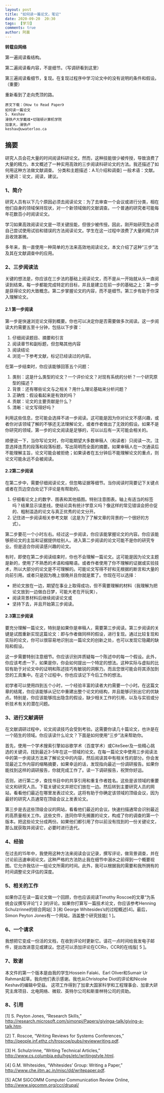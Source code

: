 ```yaml
---
layout: post
title: "如何读一篇论文，笔记"
date: 2020-09-20  20:30
tags:  [学习]
comments: true
author: 阿晨
---
```

**转载自网络**

第一遍阅读看结构。

第二遍阅读看内容，不是细节。（写调研看到这里）

第三遍阅读看细节，复现。在复现过程序中学习论文中的没有说明的条件和假设。（重要）

重新看到了走向秃顶的路。

    原文下载：《How to Read Paper》
    如何读一篇论文
    S. Keshav
    滑铁卢大学戴维•切瑞顿计算机学院
    加拿大，滑铁卢
    keshav@uwaterloo.ca

## 摘要
研究人员会花大量的时间阅读科研论文。然而，这种技能很少被传授，导致浪费了大量的精力。本文概述了一种实用高效的三步阅读科研论文的方法。我还描述了如何用这种方法做文献调查。
分类和主题描述：A.1[介绍和调查]
一般术语：文献。
关键词：论文，阅读，建议。

### 1、简介
研究人员有以下几个原因必须去阅读论文：为了去审查一个会议或进行分类，相在他们自身的领域保持现状，对一个新领域做的文献调查。一个普通的研究者可能每年花数百小时阅读论文。

学习如果高效阅读论文是一项关键技能，但很少被传授。因此，刚开始研究生必须自己尝试使用试验和错误的方法阅读论文。学生在这一过程中浪费了大量的精力并且收效甚微。

多年来，我一直使用一种简单的方法来高效地阅读论文。本文介绍了这种“三步”法及其在文献调查中的应用。

### 2、三步阅读法
关键的想法是，你应该在三步法的基础上阅读论文，而不是从一开始就从头一直阅读到结束。每一步都能完成特定的目标，并且是建立在前一步的基础之上：第一步是获得论文的大致概念。第二步掌握论文的内容，而不是细节。第三步有助于你深入理解论文。

#### 2.1 第一步阅读
第一步是快速浏览论文得到概要。你也可以决定你是否需要做多次阅读。这一步阅读大约需要五至十分钟，包括以下步骤：
1. 仔细阅读题目、摘要和引言
2. 阅读章节和副标题，但忽略其他内容
3. 阅读结论
4. 浏览一下参考文献，标记已经读过的内容。

在第一步结束时，你应该能够回答五个问题：
1. 类别：这是什么类型的论文？一个评价论文？对现有系统的分析？一个研究原型的描述？
2. 背景：还有哪些论文与之相关？用什么理论基础来分析问题？
3. 正确性：假设看起来是有效的吗？
4. 贡献：论文的主要贡献是什么？
5. 清晰：论文写得好吗？

利用这些信息，您可能会选择不进一步阅读。这可能是因为你对论文不感兴趣，或者你对该领域了解的不够还无法理解论文，或者作者做出了无效的假设。如果不是你研究的领域，第一步的论文阅读是足够的，可以以后有一天可能会相关的。

顺便说一下，当你写论文时，你可能期望大多数审稿人（和读者）只阅读一次。注意选择连贯的段落和段落标题，写出简明而全面的摘要。如果审稿人在一次通读后不能理解主旨，论文可能会被拒绝；如果读者在五分钟后不能理解论文的重点，则论文可能永远不会被阅读。

#### 2.2第二步阅读
在第二步中，需要仔细阅读论文，但忽略证据等细节。当你阅读时简要记下关键点或者在页边空白处记下评论是有帮助的。
1. 仔细看论文上的数字、图表和其他插图。特别注意图表。轴上有适当的标签吗？结果显示误差线，使结论具有统计学意义吗？像这样的常见错误会把仓促的、粗制滥造的论文与真正优秀的论文分开。
2. 记住进一步阅读相关参考文献（这是为了了解文章的背景的一个很好的方式）。

第二步要花一个小时左右。经过这一步阅读，你应该能掌握论文的内容。你应该能够把论文的主旨和证据提供给别人。进入第二步阅读的论文可能不是你的研究专业。但是适合你阅读感兴趣的论文。

有时，即使在第二步阅读结束时，你也不会理解一篇论文。这可能是因为论文主题是新的，使用了不熟悉的术语和缩略语。或者作者使用了你不理解的证据或实验技术，所以大部分的论文是不可理解的。可能论文写得不好和无根据的断言和大量的向前引用。或者只是因为晚上很晚并且你就是累了。你现在可以选择：
* 把论文放在一边，期望在事业上取得成功，但不需要理解的材料（我理解为把论文放到一边做白日梦，可能大老在开玩笑），
* 阅读背景材料后继续阅读论文或
* 坚持下去，并且开始第三步阅读。

#### 2.3第三步阅读
要充分理解一篇论文，特别是如果你是审稿人，需要第三步阅读。第三步阅读的关键是试图重新实现这篇论文：即与作者做同样的假设，进行复现。通过比较复现和实际的论文，你可以很容易地识别出一篇论文的创新之处，也可以发现它隐藏的缺陷和假设。

这一步需要特别注意细节。你应该识别并质疑每一个陈述中的每一个假设。此外，你应该考虑一下，如果是你，你会如何提出一个特定的想法。这种实际与虚拟的比较有助于对论文中的证明和陈述技巧有敏锐的洞察力。而且您很可能会将其添加到您的工具集中。在这个过程中，你也应该记下今后工作的想法。

初学者可以使用四到五个小时，一个经验丰富的读者大约需要一个小时。在这篇文章的结尾，你应该能够从记忆中重建出整个论文的结构，并且能够识别出它的优缺点。特别是，你应该能够找出隐含的假设，缺少相关工作的引用，以及与实验或分析技术有关的潜在问题。

### 3、进行文献调研
在文献调研过程中，论文阅读技巧会受到考验。这需要你读几十篇论文，也许是在一个陌生的领域。你应该读什么论文？下面是如何使用“三步”法来帮助你。

首先，使用一个学术搜索引擎如谷歌学术（百度学术）或CiteSeer及一些精心挑选的关键词，找到最近3-5年在这一领域的论文。在每一篇论文中使用三步阅读法中的第一步阅读方法来了解论文中的内容，然后阅读其中有相关性的部分。你会发现最近工作内容的缩略摘要，如果幸运的话，发现指向最近一份调研报告。如果你能找到这样的调研报告，你就完成工作了。读一下调研报告，祝贺你好运。

否则，进行第二步，查找书目中的共享引用和重复作者姓名。这些是该领域的重要论文和研究人员。下载关键论文并把它们放在一边。然后转到主要研究人员的网站，看看他们最近在哪里发表过论文。这将有助于你确定该领域的顶级会议，因为最好的研究人员通常在顶级会议上发表论文。

第三步是去这些顶级会议的网站，看看他们最近的会议。快速扫描通常会识别最近的高质量相关工作。这些文件，连同你早先搁置的论文，构成了你的调查的第一个版本。把这些论文分成两份。如果他们都引用了你以前没有找到的一份关键论文，那么就获取并阅读它，必要时进行迭代。

### 4、经验
在过去的15年中，我使用这种方法来阅读会议记录，撰写评论，做背景调查，并在讨论前迅速审阅论文。这种严格的方法防止我在细节中溺水之前得到一个概要视图。它允许我估计一组论文所需的时间。此外，我可以根据我的需要和我所拥有的时间调整论文评估的深度。

### 5、相关的工作
如果你正在读一篇论文做一个回顾，你也应该阅读Timothy Roscoe的文章“为系统会议撰写评论”[ 2 ]的评论。如果你打算写一篇技术论文，你应该参考Henning Schulzrinne的综合网站[ 3 ]和 George Whitesides’s的过程概述[4]。最后，Simon Peyton Jones有一个网站，涵盖整个研究技能[ 1 ]。

### 6、一个请求
我想把它变成一份活的文档，在收到评论时更新它。请花一点时间给我发电子邮件，提出改进意见或建议。您还可以添加评论在CCRo，CCR的在线版[ 5 ]。

### 7、致谢
本文件的第一个版本是由我的学生Hossein Falaki、Earl Oliver和Sumair Ur Rahman起草。我向他们表示感谢。我也从Christophe Diot的评论和Nicole Keshav的编辑中受益。
这项工作得到了加拿大国家科学和工程理事会、加拿大研究主席项目、北电网络、微软、英特尔公司和斯普林特公司的资助。

### 8、引用

[1] S. Peyton Jones, “Research Skills,” http://research.microsoft.com/simonpj/Papers/givinga-talk/giving-a-talk.htm.

[2] T. Roscoe, “Writing Reviews for Systems Conferences,” http://people.inf.ethz.ch/troscoe/pubs/reviewwriting.pdf.

[3] H. Schulzrinne, “Writing Technical Articles,” http://www.cs.columbia.edu/hgs/etc/writingstyle.html.

[4] G.M. Whitesides, “Whitesides’ Group: Writing a Paper,” http://www.che.iitm.ac.in/misc/dd/writepaper.pdf.

[5] ACM SIGCOMM Computer Communication Review Online, http://www.sigcomm.org/ccr/drupal/

